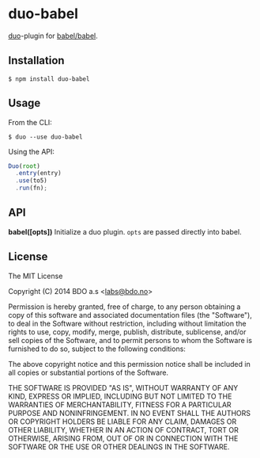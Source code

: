 
duo-babel
========

[duo](http://duojs.org)-plugin for [babel/babel](/babel/babel).


Installation
------------

    $ npm install duo-babel


Usage
-----

From the CLI:

    $ duo --use duo-babel

Using the API:

```javascript
Duo(root)
  .entry(entry)
  .use(to5)
  .run(fn);
```


API
---

__babel([opts])__
Initialize a duo plugin. `opts` are passed directly into babel.


License
-------

The MIT License

Copyright (C) 2014 BDO a.s &lt;labs@bdo.no&gt;

Permission is hereby granted, free of charge, to any person obtaining
a copy of this software and associated documentation files (the "Software"),
to deal in the Software without restriction, including without limitation
the rights to use, copy, modify, merge, publish, distribute, sublicense,
and/or sell copies of the Software, and to permit persons to whom the
Software is furnished to do so, subject to the following conditions:

The above copyright notice and this permission notice shall be included
in all copies or substantial portions of the Software.

THE SOFTWARE IS PROVIDED "AS IS", WITHOUT WARRANTY OF ANY KIND,
EXPRESS OR IMPLIED, INCLUDING BUT NOT LIMITED TO THE WARRANTIES
OF MERCHANTABILITY, FITNESS FOR A PARTICULAR PURPOSE AND NONINFRINGEMENT.
IN NO EVENT SHALL THE AUTHORS OR COPYRIGHT HOLDERS BE LIABLE FOR ANY CLAIM,
DAMAGES OR OTHER LIABILITY, WHETHER IN AN ACTION OF CONTRACT,
TORT OR OTHERWISE, ARISING FROM, OUT OF OR IN CONNECTION WITH THE SOFTWARE
OR THE USE OR OTHER DEALINGS IN THE SOFTWARE.

